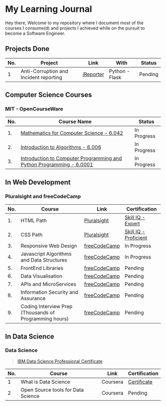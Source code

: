 # My Learning Journal

Hey there, Welcome to my repository where I document most of the courses I consume(d) and projects I achieved while on the pursuit to
become a Software Engineer.

## Projects Done
| No. | Project | Link | With | Status |
|-----|---------|------|------|--------|
| 1 | Anti-Corruption and Incident reporting | [iReporter](https://johndoddy.github.io/iReporter/) | Python - Flask | Pending |

## Computer Science Courses

### MIT - OpenCourseWare

| No. | Course Name | Status |
|-----|-------------|--------|
| 1. | [Mathematics for Computer Science - 6.042](https://ocw.mit.edu/courses/electrical-engineering-and-computer-science/6-042j-mathematics-for-computer-science-fall-2010/video-lectures/) | In Progress |
| 2. | [Introduction to Algorithms - 6.006](https://ocw.mit.edu/courses/electrical-engineering-and-computer-science/6-042j-mathematics-for-computer-science-fall-2010/video-lectures/) | In Progress |
| 3. | [Introduction to Computer Programming and Python Programming - 6.0001](https://ocw.mit.edu/courses/electrical-engineering-and-computer-science/6-0001-introduction-to-computer-science-and-programming-in-python-fall-2016/lecture-videos/) | In Progress |

## In Web Development

### Pluralsight and freeCodeCamp

| No. | Course | Link | Certification |
|-----|--------|------|---------------|
| 1. | HTML Path | [Pluralsight](https://www.pluralsight.com/) | [Skill IQ - Expert](https://app.pluralsight.com/profile/JohnDoddy) |
| 2. | CSS Path | [Pluralsight](https://www.pluralsight.com/) | [Skill IQ - Proficient](https://app.pluralsight.com/profile/JohnDoddy) |
| 3. | Responsive Web Design | [freeCodeCamp](https://www.freecodecamp.org/) | In Progress |
| 4. | Javascript Algorithms and Data Structures | [freeCodeCamp](https://www.freecodecamp.org/) | In Progress |
| 5. | FrontEnd Libraries | [freeCodeCamp](https://www.freecodecamp.org/) | Pending |
| 6. | Data Visualisation | [freeCodeCamp](https://www.freecodecamp.org/) | Pending |
| 7. | APIs and MicroServices | [freeCodeCamp](https://www.freecodecamp.org/) | Pending |
| 8. | Information Security and Assurance | [freeCodeCamp](https://www.freecodecamp.org/) | Pending |
| 9. | Coding Interview Prep (Thousands of Programming hours) | [freeCodeCamp](https://www.freecodecamp.org/) | Pending |


## In Data Science

### Data Science
> [IBM Data Science Professional Certificate](https://www.coursera.org/specializations/ibm-data-science-professional-certificate)

| No. | Course | Link | Certification |
|-----|--------|------|---------------|
| 1 | What is Data Science | Coursera | [Certificate](https://www.coursera.org/account/accomplishments/certificate/ZTLPPAQ9RW2P) |
| 2 | Open Source tools for Data Science | Coursera | Pending |
 

